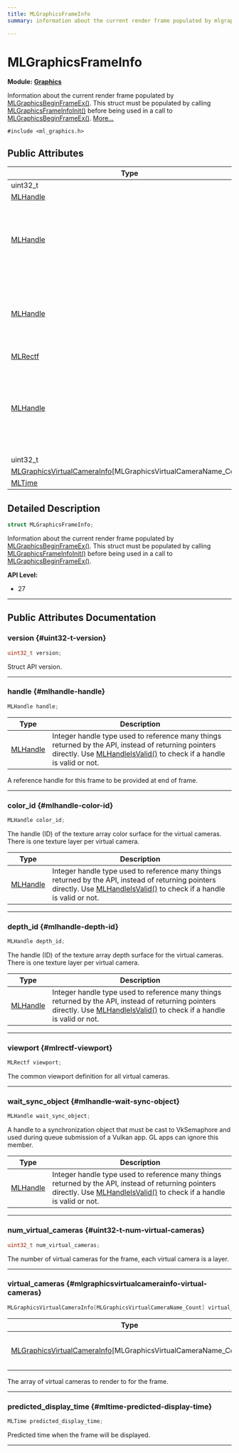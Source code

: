 ```yaml
---
title: MLGraphicsFrameInfo
summary: information about the current render frame populated by mlgraphicsbeginframeex. this struct must be populated by calling mlgraphicsframeinfoinit before being used in a call to mlgraphicsbeginframeex. 

---
```


# MLGraphicsFrameInfo

**Module:** **[Graphics](/versioned_docs/version-02-Aug-2023/api-ref/api/Modules/group___graphics/group___graphics.md)**



Information about the current render frame populated by [MLGraphicsBeginFrameEx()](/versioned_docs/version-02-Aug-2023/api-ref/api/Modules/group___graphics/group___graphics.md#mlresult-mlgraphicsbeginframeex). This struct must be populated by calling [MLGraphicsFrameInfoInit()](/versioned_docs/version-02-Aug-2023/api-ref/api/Modules/group___graphics/group___graphics.md#void-mlgraphicsframeinfoinit) before being used in a call to [MLGraphicsBeginFrameEx()](/versioned_docs/version-02-Aug-2023/api-ref/api/Modules/group___graphics/group___graphics.md#mlresult-mlgraphicsbeginframeex).  [More...](#detailed-description)


`#include <ml_graphics.h>`

## Public Attributes

| Type           | Name           |
| -------------- | -------------- |
| uint32_t | **[version](/versioned_docs/version-02-Aug-2023/api-ref/api/Modules/group___graphics/struct_m_l_graphics_frame_info.md#uint32-t-version)**  |
| [MLHandle](/versioned_docs/version-02-Aug-2023/api-ref/api/Modules/group___platform/group___platform.md#uint64-t-mlhandle) | **[handle](/versioned_docs/version-02-Aug-2023/api-ref/api/Modules/group___graphics/struct_m_l_graphics_frame_info.md#mlhandle-handle)**  |
| [MLHandle](/versioned_docs/version-02-Aug-2023/api-ref/api/Modules/group___platform/group___platform.md#uint64-t-mlhandle) | **[color_id](/versioned_docs/version-02-Aug-2023/api-ref/api/Modules/group___graphics/struct_m_l_graphics_frame_info.md#mlhandle-color-id)** <br></br>The handle (ID) of the texture array color surface for the virtual cameras. There is one texture layer per virtual camera.  |
| [MLHandle](/versioned_docs/version-02-Aug-2023/api-ref/api/Modules/group___platform/group___platform.md#uint64-t-mlhandle) | **[depth_id](/versioned_docs/version-02-Aug-2023/api-ref/api/Modules/group___graphics/struct_m_l_graphics_frame_info.md#mlhandle-depth-id)** <br></br>The handle (ID) of the texture array depth surface for the virtual cameras. There is one texture layer per virtual camera.  |
| [MLRectf](/versioned_docs/version-02-Aug-2023/api-ref/api/Modules/group___common/struct_m_l_rectf.md) | **[viewport](/versioned_docs/version-02-Aug-2023/api-ref/api/Modules/group___graphics/struct_m_l_graphics_frame_info.md#mlrectf-viewport)**  |
| [MLHandle](/versioned_docs/version-02-Aug-2023/api-ref/api/Modules/group___platform/group___platform.md#uint64-t-mlhandle) | **[wait_sync_object](/versioned_docs/version-02-Aug-2023/api-ref/api/Modules/group___graphics/struct_m_l_graphics_frame_info.md#mlhandle-wait-sync-object)** <br></br>A handle to a synchronization object that must be cast to VkSemaphore and used during queue submission of a Vulkan app. GL apps can ignore this member.  |
| uint32_t | **[num_virtual_cameras](/versioned_docs/version-02-Aug-2023/api-ref/api/Modules/group___graphics/struct_m_l_graphics_frame_info.md#uint32-t-num-virtual-cameras)**  |
| [MLGraphicsVirtualCameraInfo](/versioned_docs/version-02-Aug-2023/api-ref/api/Modules/group___graphics/struct_m_l_graphics_virtual_camera_info.md)[MLGraphicsVirtualCameraName_Count] | **[virtual_cameras](/versioned_docs/version-02-Aug-2023/api-ref/api/Modules/group___graphics/struct_m_l_graphics_frame_info.md#mlgraphicsvirtualcamerainfo-virtual-cameras)**  |
| [MLTime](/versioned_docs/version-02-Aug-2023/api-ref/api/Modules/group___common/group___common.md#int64-t-mltime) | **[predicted_display_time](/versioned_docs/version-02-Aug-2023/api-ref/api/Modules/group___graphics/struct_m_l_graphics_frame_info.md#mltime-predicted-display-time)**  |

## Detailed Description

```cpp
struct MLGraphicsFrameInfo;
```

Information about the current render frame populated by [MLGraphicsBeginFrameEx()](/versioned_docs/version-02-Aug-2023/api-ref/api/Modules/group___graphics/group___graphics.md#mlresult-mlgraphicsbeginframeex). This struct must be populated by calling [MLGraphicsFrameInfoInit()](/versioned_docs/version-02-Aug-2023/api-ref/api/Modules/group___graphics/group___graphics.md#void-mlgraphicsframeinfoinit) before being used in a call to [MLGraphicsBeginFrameEx()](/versioned_docs/version-02-Aug-2023/api-ref/api/Modules/group___graphics/group___graphics.md#mlresult-mlgraphicsbeginframeex). 




**API Level:**
  * 27




-----------
## Public Attributes Documentation

### version {#uint32-t-version}

```cpp
uint32_t version;
```


Struct API version. 





-----------

### handle {#mlhandle-handle}

```cpp
MLHandle handle;
```



| Type | Description |
|--|--|
| [MLHandle](/versioned_docs/version-02-Aug-2023/api-ref/api/Modules/group___platform/group___platform.md#uint64-t-mlhandle) | Integer handle type used to reference many things returned by the API, instead of returning pointers directly. Use [MLHandleIsValid()](/versioned_docs/version-02-Aug-2023/api-ref/api/Modules/group___platform/group___platform.md#bool-mlhandleisvalid) to check if a handle is valid or not.  |


A reference handle for this frame to be provided at end of frame. 





-----------

### color_id {#mlhandle-color-id}

```cpp
MLHandle color_id;
```

The handle (ID) of the texture array color surface for the virtual cameras. There is one texture layer per virtual camera. 


| Type | Description |
|--|--|
| [MLHandle](/versioned_docs/version-02-Aug-2023/api-ref/api/Modules/group___platform/group___platform.md#uint64-t-mlhandle) | Integer handle type used to reference many things returned by the API, instead of returning pointers directly. Use [MLHandleIsValid()](/versioned_docs/version-02-Aug-2023/api-ref/api/Modules/group___platform/group___platform.md#bool-mlhandleisvalid) to check if a handle is valid or not.  |






-----------

### depth_id {#mlhandle-depth-id}

```cpp
MLHandle depth_id;
```

The handle (ID) of the texture array depth surface for the virtual cameras. There is one texture layer per virtual camera. 


| Type | Description |
|--|--|
| [MLHandle](/versioned_docs/version-02-Aug-2023/api-ref/api/Modules/group___platform/group___platform.md#uint64-t-mlhandle) | Integer handle type used to reference many things returned by the API, instead of returning pointers directly. Use [MLHandleIsValid()](/versioned_docs/version-02-Aug-2023/api-ref/api/Modules/group___platform/group___platform.md#bool-mlhandleisvalid) to check if a handle is valid or not.  |






-----------

### viewport {#mlrectf-viewport}

```cpp
MLRectf viewport;
```


The common viewport definition for all virtual cameras. 





-----------

### wait_sync_object {#mlhandle-wait-sync-object}

```cpp
MLHandle wait_sync_object;
```

A handle to a synchronization object that must be cast to VkSemaphore and used during queue submission of a Vulkan app. GL apps can ignore this member. 


| Type | Description |
|--|--|
| [MLHandle](/versioned_docs/version-02-Aug-2023/api-ref/api/Modules/group___platform/group___platform.md#uint64-t-mlhandle) | Integer handle type used to reference many things returned by the API, instead of returning pointers directly. Use [MLHandleIsValid()](/versioned_docs/version-02-Aug-2023/api-ref/api/Modules/group___platform/group___platform.md#bool-mlhandleisvalid) to check if a handle is valid or not.  |






-----------

### num_virtual_cameras {#uint32-t-num-virtual-cameras}

```cpp
uint32_t num_virtual_cameras;
```


The number of virtual cameras for the frame, each virtual camera is a layer. 





-----------

### virtual_cameras {#mlgraphicsvirtualcamerainfo-virtual-cameras}

```cpp
MLGraphicsVirtualCameraInfo[MLGraphicsVirtualCameraName_Count] virtual_cameras;
```



| Type | Description |
|--|--|
| [MLGraphicsVirtualCameraInfo](/versioned_docs/version-02-Aug-2023/api-ref/api/Modules/group___graphics/struct_m_l_graphics_virtual_camera_info.md)[MLGraphicsVirtualCameraName_Count] | The per virtual camera information as defined in #MLGraphicsVirtualCameraInfoArray. [MLGraphicsVirtualCameraName_Count] |


The array of virtual cameras to render to for the frame. 





-----------

### predicted_display_time {#mltime-predicted-display-time}

```cpp
MLTime predicted_display_time;
```


Predicted time when the frame will be displayed. 





-----------


